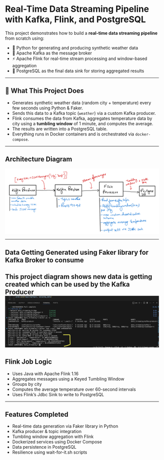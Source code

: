 # Real-Time Data Streaming Pipeline with Kafka, Flink, and PostgreSQL

This project demonstrates how to build a **real-time data streaming pipeline** from scratch using:

- 🐍 Python for generating and producing synthetic weather data
- 🦄 Apache Kafka as the message broker
- ⚡ Apache Flink for real-time stream processing and window-based aggregation
- 🐘 PostgreSQL as the final data sink for storing aggregated results

---

## 🚀 What This Project Does

- Generates synthetic weather data (random city + temperature) every few seconds using Python & Faker.
- Sends this data to a Kafka topic (`weather`) via a custom Kafka producer.
- Flink consumes the data from Kafka, aggregates temperature data by city using a **tumbling window** of 1 minute, and computes the average.
- The results are written into a PostgreSQL table.
- Everything runs in Docker containers and is orchestrated via `docker-compose`.

---
## Architecture Diagram
![Architecture Diagram](./Images/Architecture_diagram.png)

---
## Data Getting Generated using Faker library for Kafka Broker to consume

This project diagram shows new data is getting created which can be used by the Kafka Producer
![Diagram](./Images/Data_getting_generated.png)
---
## Flink Job Logic
- Uses Java with Apache Flink 1.16
- Aggregates messages using a Keyed Tumbling Window
- Groups by city
- Computes the average temperature over 60-second intervals
- Uses Flink’s Jdbc Sink to write to PostgreSQL

---

## Features Completed
- Real-time data generation via Faker library in Python
- Kafka producer & topic integration
- Tumbling window aggregation with Flink
- Dockerized services using Docker Compose
- Data persistence in PostgreSQL
- Resilience using wait-for-it.sh scripts
